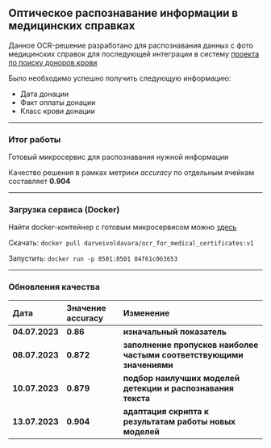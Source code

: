 ## Оптическое распознавание информации в медицинских справках

Данное OCR-решение разработано для распознавания данных с фото медицинских справок для последующей интеграции в систему [проекта по поиску доноров крови](https://donorsearch.org/)

Было необходимо успешно получить следующую информацию:
* Дата донации
* Факт оплаты донации
* Класс крови донации

---

### Итог работы

Готовый микросервис для распознавания нужной информации

Качество решения в рамках метрики *accuracy* по отдельным ячейкам составляет **0.904**

---

### Загрузка сервиса (Docker)

Найти docker-контейнер с готовым микросервисом можно [здесь](https://hub.docker.com/repository/docker/darveivoldavara/ocr_for_medical_certificates/)

Скачать: `docker pull darveivoldavara/ocr_for_medical_certificates:v1`

Запустить: `docker run -p 8501:8501 84f61c063653`

---

### Обновления качества

| Дата | Значение accuracy | Изменение | 
| :---------------------- | :---------------------- | :---------------------- |
| **04.07.2023** | **0.86** | **изначальный показатель** |
| **08.07.2023** | **0.872** | **заполнение пропусков наиболее частыми соответствующими значениями** |
| **10.07.2023** | **0.879** | **подбор наилучших моделей детекции и распознавания текста** |
| **13.07.2023** | **0.904** | **адаптация скрипта к результатам работы новых моделей** |
